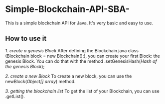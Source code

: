 # Simple-Blockchain-API-SBA-
This is a simple blockchain API for Java. It's very basic and easy to use.

## How to use it
*1. create a genesis Block*
After defining the Blockchain.java class (Blockchain block = new Blockchain();), you can create your first Block: the genesis Block.
You can do that with the method .setGenesisHash(*Hash of the genesis Block*);

*2. create a new Block*
To create a new block, you can use the newBlock(*Object[] array*) method.

*3. getting the blockchain list*
To get the list of your Blockchain, you can use .getList().
